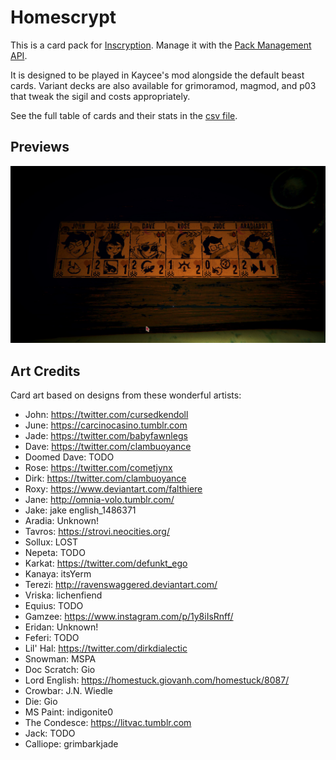 # Homescrypt

This is a card pack for [Inscryption](https://store.steampowered.com/app/1092790/Inscryption/). 
Manage it with the [Pack Management API](https://inscryption.thunderstore.io/package/Infiniscryption/Pack_Management_API/).

It is designed to be played in Kaycee's mod alongside the default beast cards. Variant decks are also available for grimoramod, magmod, and p03 that tweak the sigil and costs appropriately. 

See the full table of cards and their stats in the [csv file](./HS_cards.csv).

## Previews

![](./readmeassets/20240219010539_1.jpg)

## Art Credits

Card art based on designs from these wonderful artists:

- John: <https://twitter.com/cursedkendoll>
- June: <https://carcinocasino.tumblr.com>
- Jade: <https://twitter.com/babyfawnlegs>
- Dave: <https://twitter.com/clambuoyance>
- Doomed Dave: TODO
- Rose: <https://twitter.com/cometjynx>
- Dirk: <https://twitter.com/clambuoyance>
- Roxy: https://www.deviantart.com/falthiere
- Jane: <http://omnia-volo.tumblr.com/>
- Jake: jake english_1486371
- Aradia: Unknown!
- Tavros: <https://strovi.neocities.org/>
- Sollux: LOST
- Nepeta: TODO
- Karkat: <https://twitter.com/defunkt_ego>
- Kanaya: itsYerm
- Terezi: <http://ravenswaggered.deviantart.com/>
- Vriska: lichenfiend
- Equius: TODO
- Gamzee: <https://www.instagram.com/p/1y8iIsRnff/>
- Eridan: Unknown!
- Feferi: TODO
- Lil' Hal: <https://twitter.com/dirkdialectic>
- Snowman: MSPA
- Doc Scratch: Gio
- Lord English: <https://homestuck.giovanh.com/homestuck/8087/>
- Crowbar: J.N. Wiedle
- Die: Gio
- MS Paint: indigonite0
- The Condesce: <https://litvac.tumblr.com>
- Jack: TODO
- Calliope: grimbarkjade
